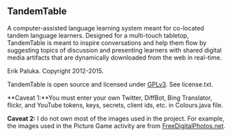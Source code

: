 TandemTable
-------------
A computer-assisted language learning system meant for co-located tandem language learners. Designed for a multi-touch tabletop, TandemTable is meant to inspire conversations and help them flow by suggesting topics of discussion and presenting learners with shared digital media artifacts that are dynamically downloaded from the web in real-time.

Erik Paluka. Copyright 2012-2015.

TandemTable is open source and licensed under [GPLv3](http://www.gnu.org/copyleft/gpl.html). See license.txt.

**Caveat 1:**You must enter your own Twitter, DiffBot, Bing Translator, flickr, and YouTube tokens, keys, secrets, client ids, etc. in Colours.java file.

**Caveat 2:** 
I do not own most of the images used in the project. For example, the images used in the Picture Game activity are from [FreeDigitalPhotos.net](http://www.freedigitalphotos.net/).


